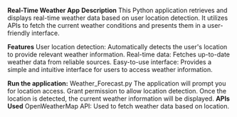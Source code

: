 **Real-Time Weather App**
**Description**
This Python application retrieves and displays real-time weather data based on user location detection. It utilizes APIs to fetch the current weather conditions and presents them in a user-friendly interface.

**Features**
User location detection: Automatically detects the user's location to provide relevant weather information.
Real-time data: Fetches up-to-date weather data from reliable sources.
Easy-to-use interface: Provides a simple and intuitive interface for users to access weather information.

**Run the application:** Weather_Forecast.py
The application will prompt you for location access. Grant permission to allow location detection.
Once the location is detected, the current weather information will be displayed.
**APIs Used**
OpenWeatherMap API: Used to fetch weather data based on location.

